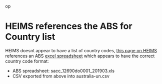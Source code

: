 op

# HEIMS references the ABS for Country list

HEIMS doesnt appear to have a list of country codes, [this page on HEIMS](https://heimshelp.education.gov.au/resources/appendices#AppendixC) references an ABS [excel spreadsheet](http://www.abs.gov.au/AUSSTATS/abs@.nsf/DetailsPage/1269.02016?OpenDocument) which appears to have the correct country code format:

 - ABS spreadsheet: sacc_12690do0001_201903.xls
 - CSV exported from above into australia-un.csv
